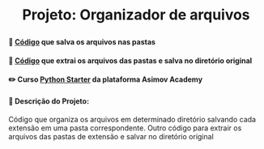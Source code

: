 # <p align="center"> <b> Projeto: Organizador de arquivos</b> 

####  📓 <a href="in.py">Código</a> que salva os arquivos nas pastas
####  📓 <a href="out.py">Código</a> que extrai os arquivos das pastas e salva no diretório original
####  ✏️ Curso <a href="https://hub.asimov.academy/curso/python-starter/">Python Starter</a> da plataforma Asimov Academy
####  📜 Descrição do Projeto:
Código que organiza os arquivos em determinado diretório salvando cada extensão em uma pasta correspondente. 
Outro código para extrair os arquivos das pastas de extensão e salvar no diretório original

